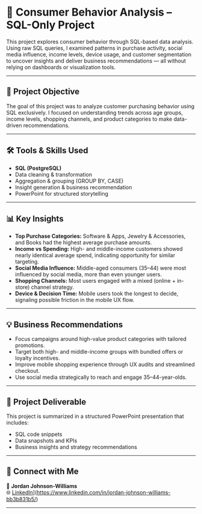 # 🧠 Consumer Behavior Analysis – SQL-Only Project

This project explores consumer behavior through SQL-based data analysis. Using raw SQL queries, I examined patterns in purchase activity, social media influence, income levels, device usage, and customer segmentation to uncover insights and deliver business recommendations — all without relying on dashboards or visualization tools.

---

## 📌 Project Objective

The goal of this project was to analyze customer purchasing behavior using SQL exclusively. I focused on understanding trends across age groups, income levels, shopping channels, and product categories to make data-driven recommendations.

---

## 🛠️ Tools & Skills Used
- **SQL (PostgreSQL)**
- Data cleaning & transformation
- Aggregation & grouping (GROUP BY, CASE)
- Insight generation & business recommendation
- PowerPoint for structured storytelling

---

## 📊 Key Insights

- **Top Purchase Categories:** Software & Apps, Jewelry & Accessories, and Books had the highest average purchase amounts.
- **Income vs Spending:** High- and middle-income customers showed nearly identical average spend, indicating opportunity for similar targeting.
- **Social Media Influence:** Middle-aged consumers (35–44) were most influenced by social media, more than even younger users.
- **Shopping Channels:** Most users engaged with a mixed (online + in-store) channel strategy.
- **Device & Decision Time:** Mobile users took the longest to decide, signaling possible friction in the mobile UX flow.

---

## 💡 Business Recommendations

- Focus campaigns around high-value product categories with tailored promotions.
- Target both high- and middle-income groups with bundled offers or loyalty incentives.
- Improve mobile shopping experience through UX audits and streamlined checkout.
- Use social media strategically to reach and engage 35–44-year-olds.

---

## 📄 Project Deliverable

This project is summarized in a structured PowerPoint presentation that includes:
- SQL code snippets
- Data snapshots and KPIs
- Business insights and strategy recommendations


---

## 🔗 Connect with Me

👤 **Jordan Johnson-Williams**  
🌐 [LinkedIn]([)](https://www.linkedin.com/in/jordan-johnson-williams-bb3b831b5/)

---

